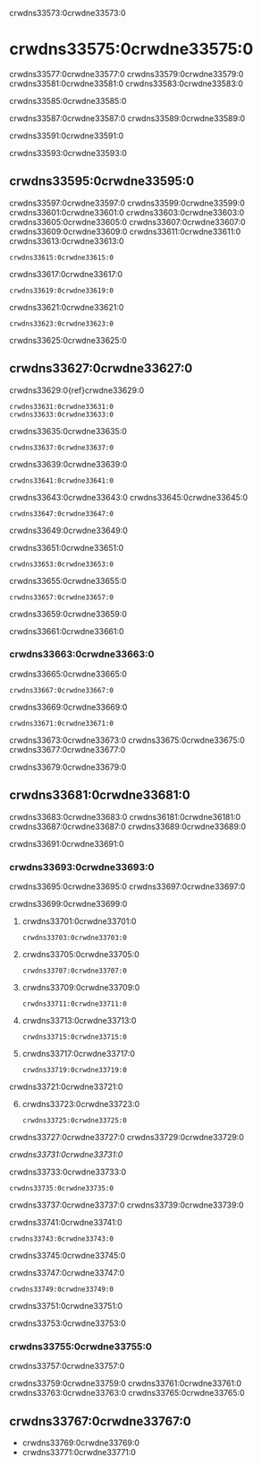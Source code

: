 crwdns33573:0crwdne33573:0
# crwdns33575:0crwdne33575:0

crwdns33577:0crwdne33577:0 crwdns33579:0crwdne33579:0 crwdns33581:0crwdne33581:0 crwdns33583:0crwdne33583:0

crwdns33585:0crwdne33585:0

crwdns33587:0crwdne33587:0 crwdns33589:0crwdne33589:0

crwdns33591:0crwdne33591:0

crwdns33593:0crwdne33593:0
## crwdns33595:0crwdne33595:0

crwdns33597:0crwdne33597:0 crwdns33599:0crwdne33599:0 crwdns33601:0crwdne33601:0 crwdns33603:0crwdne33603:0 crwdns33605:0crwdne33605:0 crwdns33607:0crwdne33607:0 crwdns33609:0crwdne33609:0 crwdns33611:0crwdne33611:0 crwdns33613:0crwdne33613:0

```
crwdns33615:0crwdne33615:0
```

crwdns33617:0crwdne33617:0
```
crwdns33619:0crwdne33619:0
```
crwdns33621:0crwdne33621:0
```
crwdns33623:0crwdne33623:0
```
crwdns33625:0crwdne33625:0
## crwdns33627:0crwdne33627:0

crwdns33629:0{ref}crwdne33629:0

```
crwdns33631:0crwdne33631:0
crwdns33633:0crwdne33633:0
```
crwdns33635:0crwdne33635:0

```
crwdns33637:0crwdne33637:0
```

crwdns33639:0crwdne33639:0

```
crwdns33641:0crwdne33641:0
```

crwdns33643:0crwdne33643:0 crwdns33645:0crwdne33645:0

```
crwdns33647:0crwdne33647:0
```

crwdns33649:0crwdne33649:0

crwdns33651:0crwdne33651:0

```
crwdns33653:0crwdne33653:0
```

crwdns33655:0crwdne33655:0

```
crwdns33657:0crwdne33657:0
```

crwdns33659:0crwdne33659:0

crwdns33661:0crwdne33661:0
### crwdns33663:0crwdne33663:0

crwdns33665:0crwdne33665:0
```
crwdns33667:0crwdne33667:0
```

crwdns33669:0crwdne33669:0

```
crwdns33671:0crwdne33671:0
```

crwdns33673:0crwdne33673:0 crwdns33675:0crwdne33675:0 crwdns33677:0crwdne33677:0

crwdns33679:0crwdne33679:0
## crwdns33681:0crwdne33681:0

crwdns33683:0crwdne33683:0 crwdns36181:0crwdne36181:0 crwdns33687:0crwdne33687:0 crwdns33689:0crwdne33689:0

crwdns33691:0crwdne33691:0
### crwdns33693:0crwdne33693:0

crwdns33695:0crwdne33695:0 crwdns33697:0crwdne33697:0

crwdns33699:0crwdne33699:0

1. crwdns33701:0crwdne33701:0

    ```
    crwdns33703:0crwdne33703:0
    ```

2. crwdns33705:0crwdne33705:0

    ```
    crwdns33707:0crwdne33707:0
    ```

3. crwdns33709:0crwdne33709:0

    ```
    crwdns33711:0crwdne33711:0
    ```

4. crwdns33713:0crwdne33713:0

    ```
    crwdns33715:0crwdne33715:0
    ```

5. crwdns33717:0crwdne33717:0

    ```
    crwdns33719:0crwdne33719:0
    ```

crwdns33721:0crwdne33721:0

6. crwdns33723:0crwdne33723:0

    ```
    crwdns33725:0crwdne33725:0
    ```

crwdns33727:0crwdne33727:0 crwdns33729:0crwdne33729:0

*crwdns33731:0crwdne33731:0*

crwdns33733:0crwdne33733:0

```
crwdns33735:0crwdne33735:0
```

crwdns33737:0crwdne33737:0 crwdns33739:0crwdne33739:0

crwdns33741:0crwdne33741:0

```
crwdns33743:0crwdne33743:0
```

crwdns33745:0crwdne33745:0

crwdns33747:0crwdne33747:0

```
crwdns33749:0crwdne33749:0
```

crwdns33751:0crwdne33751:0

crwdns33753:0crwdne33753:0
### crwdns33755:0crwdne33755:0

crwdns33757:0crwdne33757:0


crwdns33759:0crwdne33759:0 crwdns33761:0crwdne33761:0 crwdns33763:0crwdne33763:0 crwdns33765:0crwdne33765:0


## crwdns33767:0crwdne33767:0
- crwdns33769:0crwdne33769:0
- crwdns33771:0crwdne33771:0
